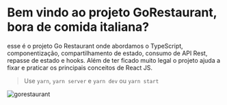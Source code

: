 # Bem vindo ao projeto GoRestaurant, bora de comida italiana?

esse é o projeto Go Restaurant onde abordamos o TypeScript, componentização, compartilhamento de estado, consumo de API Rest, repasse de estado e hooks. Além de ter ficado muito legal o projeto ajuda a fixar e praticar os principais conceitos de React JS.

> Use `yarn`, `yarn server` e `yarn dev` ou `yarn start`

![gorestaurant](https://user-images.githubusercontent.com/58302084/174646916-47d6df17-6789-4cf1-aa3f-d4fe491dc99d.gif)
